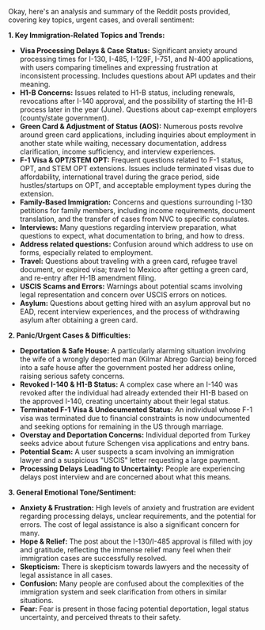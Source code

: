 Okay, here's an analysis and summary of the Reddit posts provided, covering key topics, urgent cases, and overall sentiment:

**1. Key Immigration-Related Topics and Trends:**

*   **Visa Processing Delays & Case Status:**  Significant anxiety around processing times for I-130, I-485, I-129F, I-751, and N-400 applications, with users comparing timelines and expressing frustration at inconsistent processing. Includes questions about API updates and their meaning.
*   **H1-B Concerns:** Issues related to H1-B status, including renewals, revocations after I-140 approval, and the possibility of starting the H1-B process later in the year (June). Questions about cap-exempt employers (county/state government).
*   **Green Card & Adjustment of Status (AOS):** Numerous posts revolve around green card applications, including inquiries about employment in another state while waiting, necessary documentation, address clarification, income sufficiency, and interview experiences.
*   **F-1 Visa & OPT/STEM OPT:**  Frequent questions related to F-1 status, OPT, and STEM OPT extensions. Issues include terminated visas due to affordability, international travel during the grace period, side hustles/startups on OPT, and acceptable employment types during the extension.
*   **Family-Based Immigration:**  Concerns and questions surrounding I-130 petitions for family members, including income requirements, document translation, and the transfer of cases from NVC to specific consulates.
*   **Interviews:** Many questions regarding interview preparation, what questions to expect, what documentation to bring, and how to dress.
*   **Address related questions:** Confusion around which address to use on forms, especially related to employment.
*   **Travel:** Questions about traveling with a green card, refugee travel document, or expired visa; travel to Mexico after getting a green card, and re-entry after H-1B amendment filing.
*   **USCIS Scams and Errors:** Warnings about potential scams involving legal representation and concern over USCIS errors on notices.
*   **Asylum:** Questions about getting hired with an asylum approval but no EAD, recent interview experiences, and the process of withdrawing asylum after obtaining a green card.

**2. Panic/Urgent Cases & Difficulties:**

*   **Deportation & Safe House:**  A particularly alarming situation involving the wife of a wrongly deported man (Kilmar Abrego Garcia) being forced into a safe house after the government posted her address online, raising serious safety concerns.
*   **Revoked I-140 & H1-B Status:**  A complex case where an I-140 was revoked after the individual had already extended their H1-B based on the approved I-140, creating uncertainty about their legal status.
*   **Terminated F-1 Visa & Undocumented Status:**  An individual whose F-1 visa was terminated due to financial constraints is now undocumented and seeking options for remaining in the US through marriage.
*   **Overstay and Deportation Concerns:** Individual deported from Turkey seeks advice about future Schengen visa applications and entry bans.
*   **Potential Scam:**  A user suspects a scam involving an immigration lawyer and a suspicious "USCIS" letter requesting a large payment.
*   **Processing Delays Leading to Uncertainty:** People are experiencing delays post interview and are concerned about what this means.

**3. General Emotional Tone/Sentiment:**

*   **Anxiety & Frustration:**  High levels of anxiety and frustration are evident regarding processing delays, unclear requirements, and the potential for errors. The cost of legal assistance is also a significant concern for many.
*   **Hope & Relief:**  The post about the I-130/I-485 approval is filled with joy and gratitude, reflecting the immense relief many feel when their immigration cases are successfully resolved.
*   **Skepticism:** There is skepticism towards lawyers and the necessity of legal assistance in all cases.
*   **Confusion:** Many people are confused about the complexities of the immigration system and seek clarification from others in similar situations.
*   **Fear:** Fear is present in those facing potential deportation, legal status uncertainty, and perceived threats to their safety.
